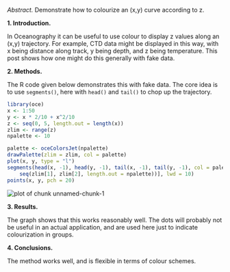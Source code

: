 *Abstract.* Demonstrate how to colourize an (x,y) curve according to z.

**1. Introduction.**

In Oceanography it can be useful to use colour to display z values along an
(x,y) trajectory.  For example, CTD data might be displayed in this way, with x
being distance along track, y being depth, and z being temperature. This post
shows how one might do this generally with fake data.

**2. Methods.**

The R code given below demonstrates this with fake data.  The core idea is to
use ``segments()``, here with ``head()`` and ``tail()`` to chop up the
trajectory.



```r
library(oce)
x <- 1:50
y <- x * 2/10 + x^2/10
z <- seq(0, 5, length.out = length(x))
zlim <- range(z)
npalette <- 10

palette <- oceColorsJet(npalette)
drawPalette(zlim = zlim, col = palette)
plot(x, y, type = "l")
segments(head(x, -1), head(y, -1), tail(x, -1), tail(y, -1), col = palette[findInterval(z, 
    seq(zlim[1], zlim[2], length.out = npalette))], lwd = 10)
points(x, y, pch = 20)
```

![plot of chunk unnamed-chunk-1](figure/unnamed-chunk-1.png) 



**3. Results.**

The graph shows that this works reasonably well.  The dots will probably not be
useful in an actual application, and are used here just to indicate
colourization in groups.


**4. Conclusions.**

The method works well, and is flexible in terms of colour schemes.
